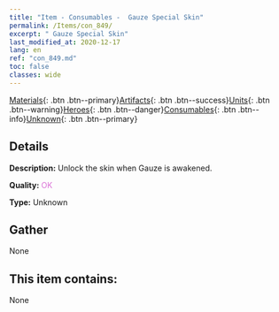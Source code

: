 ```yaml
---
title: "Item - Consumables -  Gauze Special Skin"
permalink: /Items/con_849/
excerpt: " Gauze Special Skin"
last_modified_at: 2020-12-17
lang: en
ref: "con_849.md"
toc: false
classes: wide
---
```

 [Materials](/Items/){: .btn .btn--primary}[Artifacts](/Items/Artifacts/){: .btn .btn--success}[Units](/Items/Units/){: .btn .btn--warning}[Heroes](/Items/Heroes/){: .btn .btn--danger}[Consumables](/Items/Consumables/){: .btn .btn--info}[Unknown](/Items/Unknown/){: .btn .btn--primary}

## Details
 **Description:** Unlock the skin when Gauze is awakened.

 **Quality:** <span style="color: #DA70D6">OK</span>

 **Type:** Unknown

## Gather

  None

## This item contains:

  None


